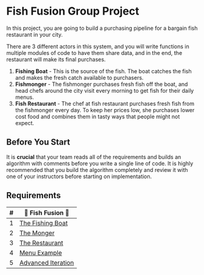 # Fish Fusion Group Project

In this project, you are going to build a purchasing pipeline for a bargain fish restaurant in your city.

There are 3 different actors in this system, and you will write functions in multiple modules of code to have them share data, and in the end, the restaurant will make its final purchases.

1. **Fishing Boat** - This is the source of the fish. The boat catches the fish and makes the fresh catch available to purchasers.
1. **Fishmonger** - The fishmonger purchases fresh fish off the boat, and head chefs around the city visit every morning to get fish for their daily menus.
1. **Fish Restaurant** - The chef at fish restaurant purchases fresh fish from the fishmonger every day. To keep her prices low, she purchases lower cost food and combines them in tasty ways that people might not expect.

## Before You Start

It is **crucial** that your team reads all of the requirements and builds an algorithm with comments before you write a single line of code. It is highly recommended that you build the algorithm completely and review it with one of your instructors before starting on implementation.

## Requirements

| #   | 🐡 Fish Fusion 🍣                                  |
| --- | -------------------------------------------------- |
| 1   | [The Fishing Boat](./requirements/FISHING_BOAT.md) |
| 2   | [The Monger](./requirements/FISH_MONGER.md)        |
| 3   | [The Restaurant](./requirements/RESTAURANT.md)     |
| 4   | [Menu Example](./requirements/EXAMPLE_OUTPUT.md)   |
| 5   | [Advanced Iteration](./requirements/MAP_METHOD.md) |
